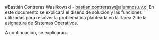 #Bastián Contreras Wasilkowski - bastian.contrerasw@alumnos.uv.cl
En este documento se explicará el diseño de solución y las funciones utilizadas para resolver la problemática planteada en la Tarea 2 de la asignatura de Sistemas Operativos.

A continuación, se explicarán...
